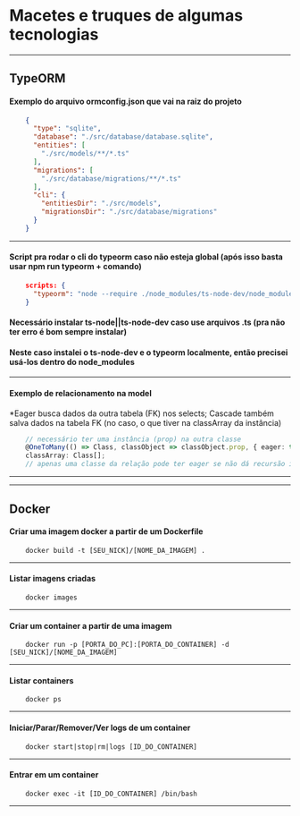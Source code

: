 # Macetes e truques de algumas tecnologias
*********************************************************************************************
## TypeORM

#### Exemplo do arquivo ormconfig.json que vai na raiz do projeto
```json
    {
      "type": "sqlite",
      "database": "./src/database/database.sqlite",
      "entities": [
        "./src/models/**/*.ts"
      ],
      "migrations": [
        "./src/database/migrations/**/*.ts"
      ],
      "cli": {
        "entitiesDir": "./src/models",
        "migrationsDir": "./src/database/migrations"
      }
    }
```
---------------------------------------------------------------------------------------------    

#### Script pra rodar o cli do typeorm caso não esteja global (após isso basta usar npm run typeorm + comando)
```json
    scripts: {
      "typeorm": "node --require ./node_modules/ts-node-dev/node_modules/ts-node/register ./node_modules/typeorm/cli.js"
    }
```
#### Necessário instalar ts-node||ts-node-dev caso use arquivos .ts (pra não ter erro é bom sempre instalar)
#### Neste caso instalei o ts-node-dev e o typeorm localmente, então precisei usá-los dentro do node_modules  
---------------------------------------------------------------------------------------------  

#### Exemplo de relacionamento na model
*Eager busca dados da outra tabela (FK) nos selects; Cascade também salva dados na tabela FK (no caso, o que tiver na classArray da instância) 
```ts
    // necessário ter uma instância (prop) na outra classe
    @OneToMany(() => Class, classObject => classObject.prop, { eager: true, cascade: true })
    classArray: Class[];
    // apenas uma classe da relação pode ter eager se não dá recursão infinita
```
*********************************************************************************************
*********************************************************************************************

## Docker

#### Criar uma imagem docker a partir de um Dockerfile
```shell
    docker build -t [SEU_NICK]/[NOME_DA_IMAGEM] .
```
---------------------------------------------------------------------------------------------  

#### Listar imagens criadas
```shell
    docker images
```
---------------------------------------------------------------------------------------------  

#### Criar um container a partir de uma imagem
```shell
    docker run -p [PORTA_DO_PC]:[PORTA_DO_CONTAINER] -d [SEU_NICK]/[NOME_DA_IMAGEM]
```
---------------------------------------------------------------------------------------------  

#### Listar containers
```shell
    docker ps
```
--------------------------------------------------------------------------------------------- 

#### Iniciar/Parar/Remover/Ver logs de um container
```shell
    docker start|stop|rm|logs [ID_DO_CONTAINER]
```
--------------------------------------------------------------------------------------------- 

#### Entrar em um container
```shell
    docker exec -it [ID_DO_CONTAINER] /bin/bash
```
--------------------------------------------------------------------------------------------- 